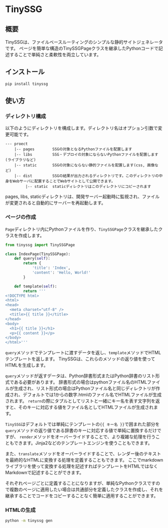 # TinySSG

## 概要

TinySSGは、ファイルベースルーティングのシンプルな静的サイトジェネレータです。
ページを簡単な構造のTinySSGPageクラスを継承したPythonコードで記述することで単純さと柔軟性を両立しています。

## インストール

```bash
pip install tinyssg
```

## 使い方

### ディレクトリ構成

以下のようにディレクトリを構成します。ディレクトリ名はオプション引数で変更可能です。

```text
--- proect
    |-- pages        SSGの対象となるPythonファイルを配置します
    |-- libs         SSG・デプロイの対象にならないPythonファイルを配置します(ライブラリなど)
    |-- static       SSGの対象にならない静的ファイルを配置します(css, 画像など)
    |-- dist         SSGの結果が出力されるディレクトリです。このディレクトリの中身をWebサーバに配置することでWebサイトとして公開できます。
         |-- static  staticディレクトリはこのディレクトリにコピーされます
```

pages, libs, staticディレクトリは、開発サーバー起動時に監視され、ファイルが変更されると自動的にサーバーを再起動します。

### ページの作成

`Page`ディレクトリ内にPythonファイルを作り、`TinySSGPage`クラスを継承したクラスを作成します。

```python
from tinyssg import TinySSGPage

class IndexPage(TinySSGPage):
    def query(self):
        return {
            'title': 'Index',
            'content': 'Hello, World!'
        }

    def template(self):
        return '''
<!DOCTYPE html>
<html>
<head>
  <meta charset="utf-8" />
  <title>{{ title }}</title>
</head>
<body>
  <h1>{{ title }}</h1>
  <p>{{ content }}</p>
</body>
</html>'''
```

`query`メソッドでテンプレートに渡すデータを返し、`template`メソッドでHTMLテンプレートを返します。
TinySSGは、これらのメソッドの返り値を使ってHTMLを生成します。

`query`メソッドが返すデータは、Python辞書形式またはPython辞書のリスト形式である必要があります。
辞書形式の場合はpythonファイル名のHTMLファイルが生成され、リスト形式の場合はPythonファイル名と同じディレクトリが作成され、デフォルトでは1からの数字.htmlのファイル名でHTMLファイルが生成されます。
`return`の際にタプルとしてリストと一緒にキー名を表す文字列を返すと、そのキーに対応する値をファイル名としてHTMLファイルが生成されます。

`TinySSG`はデフォルトでは単純にテンプレートの`{{ キー名 }}`で囲まれた部分を`query`メソッドの返り値である辞書のキーに対応する値で単純に置換するだけですが、
`render`メソッドをオーバーライドすることで、より複雑な処理を行うこともできます。Jinja2などのテンプレートエンジンを使うこともできます。

また、`translate`メソッドをオーバーライドすることで、レンダー後のテキストを最終的なHTMLに変換する処理を定義することもできます。
ここでmarkdownライブラリを使って変換する処理を記述すればテンプレートをHTMLではなくMarkdownで記述することができます。

それぞれページごとに定義することになりますが、単純なPythonクラスですので複数のページに適用したい場合は共通部分を定義したクラスを作成し、それを継承することでコードをコピーすることなく簡単に適用することができます。

### HTMLの生成

```bash
python -m tinyssg gen
```
